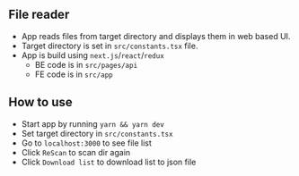 ## File reader

- App reads files from target directory and displays them in web based UI.
- Target directory is set in `src/constants.tsx` file.
- App is build using `next.js`/`react`/`redux`
    - BE code is in `src/pages/api`
    - FE code is in `src/app`

## How to use

- Start app by running `yarn && yarn dev`
- Set target directory in `src/constants.tsx`
- Go to `localhost:3000` to see file list
- Click `ReScan` to scan dir again
- Click `Download list` to download list to json file


